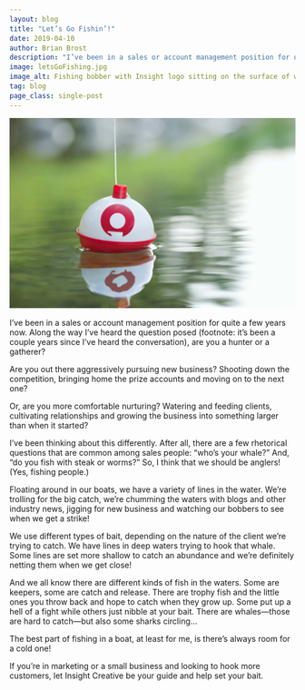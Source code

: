 ```yaml
---
layout: blog
title: "Let’s Go Fishin’!"
date: 2019-04-10
author: Brian Brost
description: "I’ve been in a sales or account management position for quite a few years now. Along the way I’ve heard the question posed "
image: letsGoFishing.jpg
image_alt: Fishing bobber with Insight logo sitting on the surface of water
tag: blog
page_class: single-post
---
```


![Fishing bobber with Insight logo sitting on the surface of water](letsGoFishing.jpg)

I’ve been in a sales or account management position for quite a few years now. Along the way I’ve heard the question posed (footnote: it’s been a couple years since I’ve heard the conversation), are you a hunter or a gatherer?

Are you out there aggressively pursuing new business? Shooting down the competition, bringing home the prize accounts and moving on to the next one?

Or, are you more comfortable nurturing? Watering and feeding clients, cultivating relationships and growing the business into something larger than when it started?

I’ve been thinking about this differently. After all, there are a few rhetorical questions that are common among sales people: “who’s your whale?” And, “do you fish with steak or worms?” So, I think that we should be anglers! (Yes, fishing people.)

Floating around in our boats, we have a variety of lines in the water. We’re trolling for the big catch, we’re chumming the waters with blogs and other industry news, jigging for new business and watching our bobbers to see when we get a strike!

We use different types of bait, depending on the nature of the client we’re trying to catch. We have lines in deep waters trying to hook that whale. Some lines are set more shallow to catch an abundance and we’re definitely netting them when we get close!

And we all know there are different kinds of fish in the waters. Some are keepers, some are catch and release. There are trophy fish and the little ones you throw back and hope to catch when they grow up. Some put up a hell of a fight while others just nibble at your bait. There are whales—those are hard to catch—but also some sharks circling…

The best part of fishing in a boat, at least for me, is there’s always room for a cold one!

If you’re in marketing or a small business and looking to hook more customers, let Insight Creative be your guide and help set your bait.

